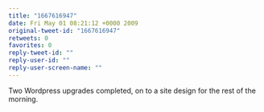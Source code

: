 ```yaml
---
title: "1667616947"
date: Fri May 01 08:21:12 +0000 2009
original-tweet-id: "1667616947"
retweets: 0
favorites: 0
reply-tweet-id: ""
reply-user-id: ""
reply-user-screen-name: ""
---
```

Two Wordpress upgrades completed, on to a site design for the rest of the morning.
